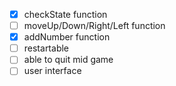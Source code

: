- [x] checkState function
- [ ] moveUp/Down/Right/Left function
- [x] addNumber function
- [ ] restartable
- [ ] able to quit mid game
- [ ] user interface
